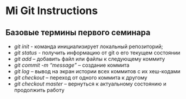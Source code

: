 # Mi Git Instructions

## Базовые термины первого семинара

* *git init* - команда инициализирует локальный репозиторий;
* *git status* - получить информацию от git о его текущем состоянии
* *git add* – добавить файл или файлы к следующему коммиту
* *git commit -m “message”* – создание коммита
* *git log* – вывод на экран истории всех коммитов с их хеш-кодами
* *git checkout* – переход от одного коммита к другому
* *git checkout master* – вернуться к актуальному состоянию и продолжить работу
